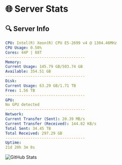 # 🌐 Server Stats
## 🔍 Server Info
```yaml
CPU: Intel(R) Xeon(R) CPU E5-2699 v4 @ 1304.46MHz
CPU Usage: 0.50%
Cores: 44P | 88T
-----------------------------------
Memory:
Current Usage: 145.79 GB/503.74 GB
Available: 354.51 GB
-----------------------------------
Disk:
Current Usage: 63.29 GB/1.71 TB
Free: 1.56 TB
-----------------------------------
GPU:
No GPU detected
-----------------------------------
Network:
Current Transfer (Sent): 20.39 MB/s
Current Transfer (Received): 144.82 KB/s
Total Sent: 34.45 TB
Total Received: 297.29 GB
-----------------------------------
Uptime:
21d 20h 3m 8s
```
![GitHub Stats](https://img.shields.io/badge/Updated-2025-03-29_17:25:57-blue)